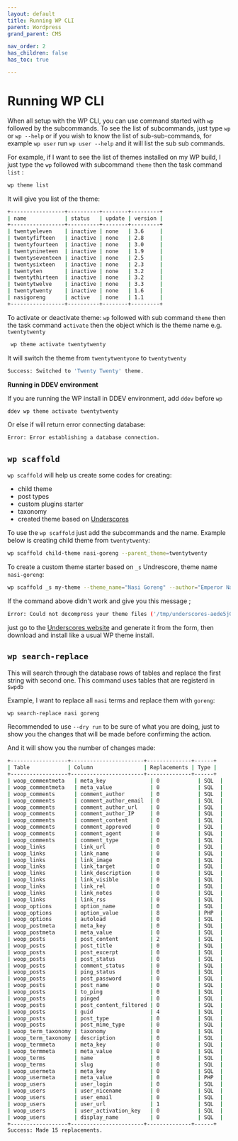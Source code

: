 ```yaml
---
layout: default
title: Running WP CLI
parent: Wordpress
grand_parent: CMS

nav_order: 2
has_children: false
has_toc: true

---
```


# Running WP CLI

When all setup with the WP CLI, you can use command started with `wp` followed by the subcommands. To see the list of subcommands, just type `wp` or `wp --help` or if you wish to know the list of sub-sub-commands, for example `wp user` run `wp user --help` and it will list the sub sub commands.


For example, if I want to see the list of themes installed on my WP build, I just type the `wp` followed with subcommand `theme` then the task command `list` :

```bash
wp theme list
```

It will give you list of the theme:
```bash
+-----------------+----------+--------+---------+
| name            | status   | update | version |
+-----------------+----------+--------+---------+
| twentyeleven    | inactive | none   | 3.6     |
| twentyfifteen   | inactive | none   | 2.8     |
| twentyfourteen  | inactive | none   | 3.0     |
| twentynineteen  | inactive | none   | 1.9     |
| twentyseventeen | inactive | none   | 2.5     |
| twentysixteen   | inactive | none   | 2.3     |
| twentyten       | inactive | none   | 3.2     |
| twentythirteen  | inactive | none   | 3.2     |
| twentytwelve    | inactive | none   | 3.3     |
| twentytwenty    | inactive | none   | 1.6     |
| nasigoreng      | active   | none   | 1.1     |
+-----------------+----------+--------+---------+
```

To activate or deactivate theme: `wp` followed with sub command `theme` then the task command  `activate` then the object which is the theme name e.g. `twentytwenty`

```bash
 wp theme activate twentytwenty 
```

It will switch the theme from `twentytwentyone` to `twentytwenty`

```bash
Success: Switched to 'Twenty Twenty' theme.
```

**Running in DDEV environment**

If you are running the WP install in DDEV environment, add `ddev` before `wp`

```bash
ddev wp theme activate twentytwenty
```

Or else if will return error connecting database:
```bash
Error: Error establishing a database connection.
```

## `wp scaffold`

`wp scaffold` will help us create some codes for creating:
* child theme
* post types
* custom plugins starter
* taxonomy
* created theme based on [Underscores](https://underscores.me/)

To use the `wp scaffold` just add the subcommands and the name. Example below is creating child theme from `twentytwenty`:

```bash
wp scaffold child-theme nasi-goreng --parent_theme=twentytwenty
```

To create a custom theme starter based on `_s` Undrescore, theme name `nasi-goreng`:
```bash
wp scaffold _s my-theme --theme_name="Nasi Goreng" --author="Emperor Nasi Goreng"
```

If the command above didn't work and give you this message ;
```bash
Error: Could not decompress your theme files ('/tmp/underscores-aede5jGF.tmp') at '/path-to-your-folder/wp/wp-content/themes': Incompatible Archive.
```

just go to the [Underscores website](https://underscores.me/) and generate it from the form, then download and install like a usual WP theme install.


## `wp search-replace` 

This will search through the database rows of tables and replace the first string with second one. This command uses tables that are registerd in `$wpdb` 

Example, I want to replace all `nasi` terms and replace them with `goreng`:
```bash
wp search-replace nasi goreng
```

Recommended to use `--dry run` to be sure of what you are doing, just to show you the changes that will be made before confirming the action.

And it will show you the number of changes made:
```bash
+------------------+-----------------------+--------------+------+
| Table            | Column                | Replacements | Type |
+------------------+-----------------------+--------------+------+
| woop_commentmeta   | meta_key              | 0            | SQL  |
| woop_commentmeta   | meta_value            | 0            | SQL  |
| woop_comments      | comment_author        | 0            | SQL  |
| woop_comments      | comment_author_email  | 0            | SQL  |
| woop_comments      | comment_author_url    | 0            | SQL  |
| woop_comments      | comment_author_IP     | 0            | SQL  |
| woop_comments      | comment_content       | 0            | SQL  |
| woop_comments      | comment_approved      | 0            | SQL  |
| woop_comments      | comment_agent         | 0            | SQL  |
| woop_comments      | comment_type          | 0            | SQL  |
| woop_links         | link_url              | 0            | SQL  |
| woop_links         | link_name             | 0            | SQL  |
| woop_links         | link_image            | 0            | SQL  |
| woop_links         | link_target           | 0            | SQL  |
| woop_links         | link_description      | 0            | SQL  |
| woop_links         | link_visible          | 0            | SQL  |
| woop_links         | link_rel              | 0            | SQL  |
| woop_links         | link_notes            | 0            | SQL  |
| woop_links         | link_rss              | 0            | SQL  |
| woop_options       | option_name           | 0            | SQL  |
| woop_options       | option_value          | 8            | PHP  |
| woop_options       | autoload              | 0            | SQL  |
| woop_postmeta      | meta_key              | 0            | SQL  |
| woop_postmeta      | meta_value            | 0            | SQL  |
| woop_posts         | post_content          | 2            | SQL  |
| woop_posts         | post_title            | 0            | SQL  |
| woop_posts         | post_excerpt          | 0            | SQL  |
| woop_posts         | post_status           | 0            | SQL  |
| woop_posts         | comment_status        | 0            | SQL  |
| woop_posts         | ping_status           | 0            | SQL  |
| woop_posts         | post_password         | 0            | SQL  |
| woop_posts         | post_name             | 0            | SQL  |
| woop_posts         | to_ping               | 0            | SQL  |
| woop_posts         | pinged                | 0            | SQL  |
| woop_posts         | post_content_filtered | 0            | SQL  |
| woop_posts         | guid                  | 4            | SQL  |
| woop_posts         | post_type             | 0            | SQL  |
| woop_posts         | post_mime_type        | 0            | SQL  |
| woop_term_taxonomy | taxonomy              | 0            | SQL  |
| woop_term_taxonomy | description           | 0            | SQL  |
| woop_termmeta      | meta_key              | 0            | SQL  |
| woop_termmeta      | meta_value            | 0            | SQL  |
| woop_terms         | name                  | 0            | SQL  |
| woop_terms         | slug                  | 0            | SQL  |
| woop_usermeta      | meta_key              | 0            | SQL  |
| woop_usermeta      | meta_value            | 0            | PHP  |
| woop_users         | user_login            | 0            | SQL  |
| woop_users         | user_nicename         | 0            | SQL  |
| woop_users         | user_email            | 0            | SQL  |
| woop_users         | user_url              | 1            | SQL  |
| woop_users         | user_activation_key   | 0            | SQL  |
| woop_users         | display_name          | 0            | SQL  |
+------------------+-----------------------+--------------+------+
Success: Made 15 replacements.
```


